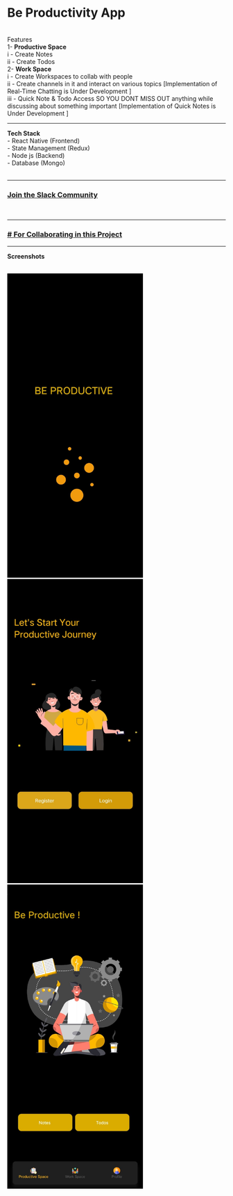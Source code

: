 # Be Productivity App
<br>
Features<br>
1- <b> Productive Space </b><br>
  i  - Create Notes <br>
  ii - Create Todos <br>
2- <b> Work Space </b> <br>
  i   - Create Workspaces to collab with people  <br> 
  ii  - Create channels in it and interact on various topics [Implementation of Real-Time Chatting is Under Development ]  <br>
  iii - Quick Note & Todo Access SO YOU DONT MISS OUT anything while discussing about something important [Implementation of Quick Notes is Under Development ] <br>
<hr>
<b> Tech Stack </b> <br/>
  - React Native (Frontend) <br>
  - State Management (Redux) <br>
  - Node js (Backend) <br>
  - Database (Mongo)<br>
<br>
<hr>
<h3><a href="https://join.slack.com/t/be-productive-world/shared_invite/zt-22xf2o5va-vZl19htTM3rR1ioEJzl2Cg">Join the Slack Community </a></h3>
<br>
<hr>
<h3><a href="./CONTRIBUTING.md"># For Collaborating in this Project </a></h3>
<hr>
<b> Screenshots </b> <br>
<br>
<p float="left">
  <img src="./screenshots/Splash.jpg" height="700" />
  <img src="./screenshots/OnBoard.jpg" height="700" />
  <img src="./screenshots/Home .jpg" height="700" />
</p>
